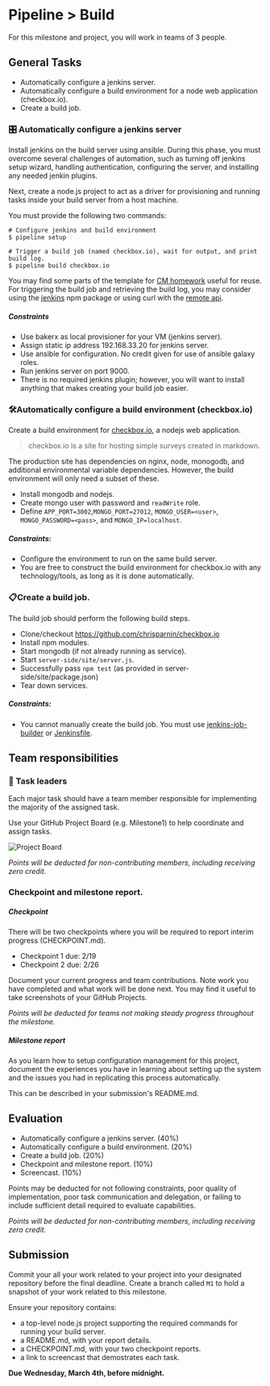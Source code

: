 # Pipeline > Build

For this milestone and project, you will work in teams of 3 people.

## General Tasks

* Automatically configure a jenkins server.
* Automatically configure a build environment for a node web application (checkbox.io).
* Create a build job.

### 🎛️ Automatically configure a jenkins server

Install jenkins on the build server using ansible. During this phase, you must overcome several challenges of automation, such as turning off jenkins setup wizard, handling authentication, configuring the server, and installing any needed jenkin plugins.

Next, create a node.js project to act as a driver for provisioning and running tasks inside your build server from a host machine.

You must provide the following two commands:

```
# Configure jenkins and build environment
$ pipeline setup

# Trigger a build job (named checkbox.io), wait for output, and print build log.
$ pipeline build checkbox.io
```

You may find some parts of the template for [CM homework](https://github.com/CSC-DevOps/CM-Template) useful for reuse. For triggering the build job and retrieving the build log, you may consider using the [jenkins](https://www.npmjs.com/package/jenkins) npm package or using curl with the [remote api](https://wiki.jenkins.io/display/JENKINS/Remote+access+API).

##### Constraints

* Use bakerx as local provisioner for your VM (jenkins server).
* Assign static ip address 192.168.33.20 for jenkins server. 
* Use ansible for configuration. No credit given for use of ansible galaxy roles.
* Run jenkins server on port 9000.
* There is no required jenkins plugin; however, you will want to install anything that makes creating your build job easier.

### 🛠️Automatically configure a build environment (checkbox.io)

Create a build environment for [checkbox.io](https://github.com/chrisparnin/checkbox.io), a nodejs web application.

> checkbox.io is a site for hosting simple surveys created in markdown. 

The production site has dependencies on nginx, node, monogodb, and additional environmental variable dependencies. However, the build environment will only need a subset of these.

* Install mongodb and nodejs.
* Create mongo user with password and `readWrite` role.
* Define `APP_PORT=3002`,`MONGO_PORT=27012`, `MONGO_USER=<user>`, `MONGO_PASSWORD=<pass>`, and `MONGO_IP=localhost`.

##### Constraints:

* Configure the environment to run on the same build server.
* You are free to construct the build environment for checkbox.io with any technology/tools, as long as it is done automatically.


### 📋Create a build job.

The build job should perform the following build steps.

* Clone/checkout https://github.com/chrisparnin/checkbox.io
* Install npm modules.
* Start mongodb (if not already running as service).
* Start `server-side/site/server.js`.
* Successfully pass `npm test` (as provided in server-side/site/package.json)
* Tear down services.

##### Constraints:

* You cannot manually create the build job. You must use [jenkins-job-builder](https://docs.openstack.org/infra/jenkins-job-builder/) or [Jenkinsfile](https://jenkins.io/doc/book/pipeline/jenkinsfile/).
  
## Team responsibilities

### 👥 Task leaders 

Each major task should have a team member responsible for implementing the majority of the assigned task.

Use your GitHub Project Board (e.g. Milestone1) to help coordinate and assign tasks.

![Project Board](https://miro.medium.com/max/4976/1*_St3BrB36V05JAuFIC3utQ.png)

_Points will be deducted for non-contributing members, including receiving zero credit._

### Checkpoint and milestone report.

##### Checkpoint

There will be two checkpoints where you will be required to report interim progress (CHECKPOINT.md).

* Checkpoint 1 due: 2/19
* Checkpoint 2 due: 2/26

Document your current progress and team contributions. Note work you have completed and what work will be done next. You may find it useful to take screenshots of your GitHub Projects.

_Points will be deducted for teams not making steady progress throughout the milestone._

##### Milestone report

As you learn how to setup configuration management for this project, document the experiences you have in learning about setting up the system and the issues you had in replicating this process automatically.

This can be described in your submission's README.md.

## Evaluation

* Automatically configure a jenkins server. (40%)
* Automatically configure a build environment. (20%)
* Create a build job. (20%)
* Checkpoint and milestone report. (10%)
* Screencast. (10%)

Points may be deducted for not following constraints, poor quality of implementation, poor task communication and delegation, or failing to include sufficient detail required to evaluate capabilities.

_Points will be deducted for non-contributing members, including receiving zero credit._

## Submission

Commit your all your work related to your project into your designated repository before the final deadline. Create a branch called `M1` to hold a snapshot of your work related to this milestone.

Ensure your repository contains:

* a top-level node.js project supporting the required commands for running your build server.
* a README.md, with your report details.
* a CHECKPOINT.md, with your two checkpoint reports.
* a link to screencast that demostrates each task.

**Due Wednesday, March 4th, before midnight.**
